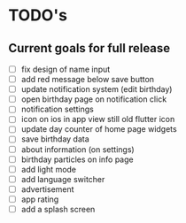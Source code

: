 # TODO's

## Current goals for full release

- [ ] fix design of name input
- [ ] add red message below save button
- [ ] update notification system (edit birthday)
- [ ] open birthday page on notification click
- [ ] notification settings
- [ ] icon on ios in app view still old flutter icon
- [ ] update day counter of home page widgets
- [ ] save birthday data
- [ ] about information (on settings)
- [ ] birthday particles on info page
- [ ] add light mode
- [ ] add language switcher
- [ ] advertisement
- [ ] app rating
- [ ] add a splash screen
